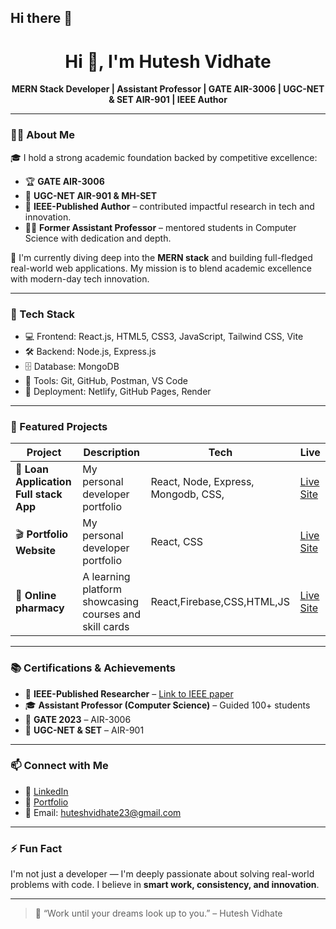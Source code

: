## Hi there 👋

<h1 align="center">Hi 👋, I'm Hutesh Vidhate</h1>

<p align="center">
  <strong>MERN Stack Developer | Assistant Professor | GATE AIR-3006 | UGC-NET & SET AIR-901 | IEEE Author</strong>
</p>

---

### 🧑‍💻 About Me

🎓 I hold a strong academic foundation backed by competitive excellence:

- 🏆 **GATE AIR-3006**
- 🏅 **UGC-NET AIR-901 & MH-SET**
- 📃 **IEEE-Published Author** – contributed impactful research in tech and innovation.
- 👨‍🏫 **Former Assistant Professor** – mentored students in Computer Science with dedication and depth.

🚀 I'm currently diving deep into the **MERN stack** and building full-fledged real-world web applications. My mission is to blend academic excellence with modern-day tech innovation.

---

### 🧠 Tech Stack

- 💻 Frontend: React.js, HTML5, CSS3, JavaScript, Tailwind CSS, Vite
- 🛠 Backend: Node.js, Express.js
- 🗄 Database: MongoDB
- 🧪 Tools: Git, GitHub, Postman, VS Code
- 🔧 Deployment: Netlify, GitHub Pages, Render

---

### 🌟 Featured Projects

| Project                                | Description                                            | Tech                                | Live                                                       |
| -------------------------------------- | ------------------------------------------------------ | ----------------------------------- | ---------------------------------------------------------- |
| 💼 **Loan Application Full stack App** | My personal developer portfolio                        | React, Node, Express, Mongodb, CSS, | [Live Site](https://loanhutesh.netlify.app/)               |
| 🎬 **Portfolio Website**               | My personal developer portfolio                        | React, CSS                          | [Live Site](https://havidhate.github.io/Portfolio/)        |
| 📘 **Online pharmacy**                 | A learning platform showcasing courses and skill cards | React,Firebase,CSS,HTML,JS          | [Live Site](https://splendorous-horse-d197b5.netlify.app/) |

---

### 📚 Certifications & Achievements

- 🧾 **IEEE-Published Researcher** – [Link to IEEE paper](https://ieeexplore.ieee.org/document/10726129?signout=success/)
- 🎓 **Assistant Professor (Computer Science)** – Guided 100+ students
- 🔢 **GATE 2023** – AIR-3006
- 🧠 **UGC-NET & SET** – AIR-901

---

### 📫 Connect with Me

- 🔗 [LinkedIn](https://www.linkedin.com/in/huteshvidhate)
- 💼 [Portfolio](https://havidhate.github.io/Portfolio)
- 📧 Email: huteshvidhate23@gmail.com

---

### ⚡ Fun Fact

I'm not just a developer — I'm deeply passionate about solving real-world problems with code. I believe in **smart work, consistency, and innovation**.

---

> 💬 “Work until your dreams look up to you.” – Hutesh Vidhate

